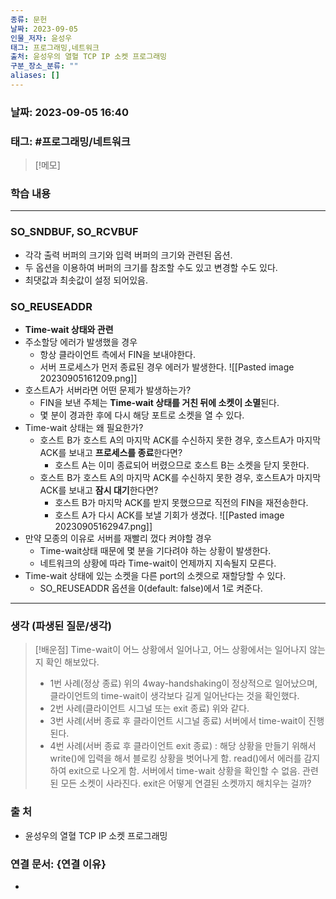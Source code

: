 ```yaml
---
종류: 문헌
날짜: 2023-09-05
인물_저자: 윤성우
태그: 프로그래밍,네트워크
출처: 윤성우의 열혈 TCP IP 소켓 프로그래밍
구분_장소_분류: ""
aliases: []
---
```


### 날짜: 2023-09-05 16:40
### 태그: #프로그래밍/네트워크

>[!메모]
> 

### 학습 내용
---
### SO_SNDBUF, SO_RCVBUF
- 각각 출력 버퍼의 크기와 입력 버퍼의 크기와 관련된 옵션.
- 두 옵션을 이용하여 버퍼의 크기를 참조할 수도 있고 변경할 수도 있다.
- 최댓값과 최솟값이 설정 되어있음.
### SO_REUSEADDR
- **Time-wait 상태와 관련**
- 주소할당 에러가 발생했을 경우
	- 항상 클라이언트 측에서 FIN을 보내야한다.
	- 서버 프로세스가 먼저 종료된 경우 에러가 발생한다.
![[Pasted image 20230905161209.png]]
- 호스트A가 서버라면 어떤 문제가 발생하는가?
	- FIN을 보낸 주체는 **Time-wait 상태를 거친 뒤에 소켓이 소멸**된다.
	- 몇 분이 경과한 후에 다시 해당 포트로 소켓을 열 수 있다.
- Time-wait 상태는 왜 필요한가?
	- 호스트 B가 호스트 A의 마지막 ACK를 수신하지 못한 경우, 호스트A가 마지막 ACK를 보내고 **프로세스를 종료**한다면?
		- 호스트 A는 이미 종료되어 버렸으므로 호스트 B는 소켓을 닫지 못한다.
	- 호스트 B가 호스트 A의 마지막 ACK를 수신하지 못한 경우, 호스트A가 마지막 ACK를 보내고 **잠시 대기**한다면?
		- 호스트 B가 마지막 ACK를 받지 못했으므로 직전의 FIN을 재전송한다.
		- 호스트 A가 다시 ACK를 보낼 기회가 생겼다.
![[Pasted image 20230905162947.png]]
- 만약 모종의 이유로 서버를 재빨리 껐다 켜야할 경우
	- Time-wait상태 때문에 몇 분을 기다려야 하는 상황이 발생한다.
	-  네트워크의 상황에 따라 Time-wait이 언제까지 지속될지 모른다.
- Time-wait 상태에 있는 소켓을 다른 port의 소켓으로 재할당할 수 있다.
	- SO_REUSEADDR 옵션을 0(default: false)에서 1로 켜준다.

---
### 생각 (파생된 질문/생각)
>[!배운점]
> Time-wait이 어느 상황에서 일어나고, 어느 상황에서는 일어나지 않는지 확인 해보았다.
> - 1번 사례(정상 종료)
> 	위의 4way-handshaking이 정상적으로 일어났으며, 클라이언트의 time-wait이  생각보다 길게 일어난다는 것을 확인했다. 
> - 2번 사례(클라이언트 시그널 또는 exit 종료)
> 	위와 같다.
> - 3번 사례(서버 종료 후 클라이언트 시그널 종료)
> 	서버에서 time-wait이 진행된다.
> - 4번 사례(서버 종료 후 클라이언트 exit 종료)
> 	: 해당 상황을 만들기 위해서 write()에 입력을 해서 블로킹 상황을 벗어나게 함. read()에서 에러를 감지하여 exit으로 나오게 함.
> 	서버에서 time-wait 상황을 확인할 수 없음. 관련된 모든 소켓이 사라진다. exit은 어떻게 연결된 소켓까지 해치우는 걸까?
### 출 처
- 윤성우의 열혈 TCP IP 소켓 프로그래밍

### 연결 문서: {연결 이유}
- 